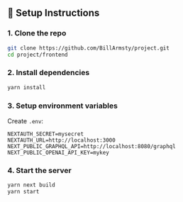 

## 🧪 Setup Instructions

### 1. Clone the repo

```bash
git clone https://github.com/BillArmsty/project.git
cd project/frontend
```

### 2. Install dependencies

```bash
yarn install
```

### 3. Setup environment variables

Create `.env`:

```env
NEXTAUTH_SECRET=mysecret
NEXTAUTH_URL=http://localhost:3000
NEXT_PUBLIC_GRAPHQL_API=http://localhost:8080/graphql
NEXT_PUBLIC_OPENAI_API_KEY=mykey

```


### 4. Start the  server

```bash
yarn next build
yarn start
```